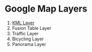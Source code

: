 # Google Map Layers

 1. [KML Layer](http://github.com/fungio/FungioGoogleMapBundle/blob/master/Resources/doc/usage/layers/kml_layer.md)
 2. Fusion Table Layer
 3. Traffic Layer
 4. Bicycling Layer
 5. Panorama Layer
